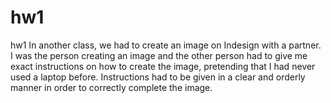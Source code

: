 # hw1
hw1
In another class, we had to create an image on Indesign with a partner. I was the person creating an image and the other person had to give me exact instructions on how to create the image, pretending that I had never used a laptop before. Instructions had to be given in a clear and orderly manner in order to correctly complete the image.
